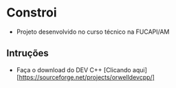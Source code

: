 # Constroi
* Projeto desenvolvido no curso técnico na FUCAPI/AM

## Intruções
* Faça o download do DEV C++ [Clicando aqui][https://sourceforge.net/projects/orwelldevcpp/]
